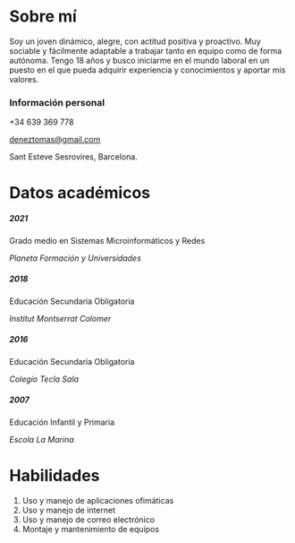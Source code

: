 # Sobre mí
Soy un joven dinámico, alegre, con actitud positiva y proactivo.
Muy sociable y fácilmente adaptable a trabajar tanto en equipo como de
forma autónoma.
Tengo 18 años y busco iniciarme en el mundo laboral en un puesto en el que
pueda adquirir experiencia y conocimientos y aportar mis valores.
### Información personal
+34 639 369 778

deneztomas@gmail.com

Sant Esteve Sesrovires, Barcelona.

# Datos académicos
##### **2021** 
Grado medio en Sistemas Microinformáticos y Redes

*Planeta Formación y Universidades*

##### **2018** 
Educación Secundaria Obligatoria

*Institut Montserrat Colomer*

##### **2016** 
Educación Secundaria Obligatoria

*Colegio Tecla Sala*

##### **2007** 
Educación Infantil y Primaria

*Escola La Marina*

# Habilidades
1. Uso y manejo de aplicaciones ofimáticas
2. Uso y manejo de internet
3. Uso y manejo de correo electrónico
4. Montaje y mantenimiento de equipos

